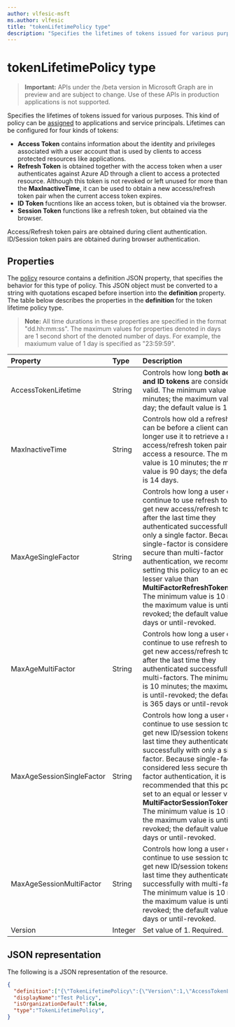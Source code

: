```yaml
---
author: vlfesic-msft
ms.author: vlfesic
title: "tokenLifetimePolicy type"
description: "Specifies the lifetimes of tokens issued for various purposes"
---
```


# tokenLifetimePolicy type

> **Important:** APIs under the /beta version in Microsoft Graph are in preview and are subject to change. Use of these APIs in production applications is not supported.

Specifies the lifetimes of tokens issued for various purposes. This kind of policy can be [assigned](../api/policy-assign.md) to applications and service principals. Lifetimes can be configured for four kinds of tokens: 

- **Access Token** contains information about the identity and privileges associated with a user account that is used by clients to access protected resources like applications.
- **Refresh Token** is obtained together with the access token when a user authenticates against Azure AD through a client to access a protected resource. Although this token is not revoked or left unused for more than the **MaxInactiveTime**, it can be used to obtain a new access/refresh token pair when the current access token expires.
- **ID Token** fucntions like an access token, but is obtained via the browser.
- **Session Token** functions like a refresh token, but obtained via the browser.

Access/Refresh token pairs are obtained during client authentication. ID/Session token pairs are obtained during browser authentication.

## Properties

The [policy](policy.md) resource contains a definition JSON property, that specifies the behavior for this type of policy. This JSON object must be converted to a string with quotations escaped before insertion into the **definition** property. The table below describes the properties in the **definition** for the token lifetime policy type.

>**Note:** All time durations in these properties are specified in the format "dd.hh:mm:ss". The maximum values for properties denoted in days are 1 second short of the denoted number of days. For example, the maxiumum value of 1 day is specified as "23:59:59".

| Property	   | Type	|Description|
|:---------------|:--------|:----------|
|AccessTokenLifetime|String|Controls how long **both access and ID tokens** are considered valid. The minimum value is 10 minutes; the maximum value is 1 day; the default value is 1 hour.|
|MaxInactiveTime|String|Controls how old a refresh token can be before a client can no longer use it to retrieve a new access/refresh token pair to access a resource. The minimum value is 10 minutes; the maximum value is 90 days; the default value is 14 days.|
|MaxAgeSingleFactor|String|Controls how long a user can continue to use refresh tokens to get new access/refresh token pairs after the last time they authenticated successfully with only a single factor. Because single-factor is considered less secure than multi-factor authentication, we recommend setting this policy to an equal or lesser value than **MultiFactorRefreshTokenMaxAge**. The minimum value is 10 minutes; the maximum value is until-revoked; the default value is 365 days or until-revoked.|
|MaxAgeMultiFactor|String|Controls how long a user can continue to use refresh tokens to get new access/refresh token pairs after the last time they authenticated successfully with multi-factors. The minimum value is 10 minutes; the maximum value is until-revoked; the default value is 365 days or until-revoked.|
|MaxAgeSessionSingleFactor|String|Controls how long a user can continue to use session tokens to get new ID/session tokens after the last time they authenticated successfully with only a single factor. Because single-factor is considered less secure than multi-factor authentication, it is recommended that this policy is set to an equal or lesser value than **MultiFactorSessionTokenMaxAge**. The minimum value is 10 minutes; the maximum value is until-revoked; the default value is 365 days or until-revoked.|
|MaxAgeSessionMultiFactor|String|Controls how long a user can continue to use session tokens to get new ID/session tokens after the last time they authenticated successfully with multi-factors. The minimum value is 10 minutes; the maximum value is until-revoked; the default value is 365 days or until-revoked.|
|Version|Integer|Set value of 1. Required.|

## JSON representation
The following is a JSON representation of the resource.

```json
{
  "definition":["{\"TokenLifetimePolicy\":{\"Version\":1,\"AccessTokenLifetime\":\"8:00:00\",\"MaxInactiveTime\":\"20:00:00\",}}"],
  "displayName":"Test Policy",
  "isOrganizationDefault":false,
  "type":"TokenLifetimePolicy",
}
```